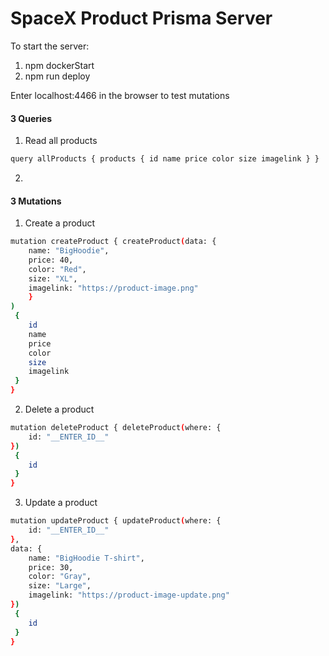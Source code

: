 # SpaceX Product Prisma Server

To start the server:
 1. npm dockerStart
 2. npm run deploy

Enter localhost:4466 in the browser to test mutations

#### 3 Queries
1. Read all products
```bash
query allProducts { products { id name price color size imagelink } }
```
2. 

#### 3 Mutations

1. Create a product
```bash
mutation createProduct { createProduct(data: { 
    name: "BigHoodie",
    price: 40,
    color: "Red",
    size: "XL",
    imagelink: "https://product-image.png"
    }
)
 {
    id
    name
    price
    color
    size
    imagelink
 }
}
```

2. Delete a product
```bash
mutation deleteProduct { deleteProduct(where: {
    id: "__ENTER_ID__"
})
 {
    id
 }
}
```

3. Update a product
```bash
mutation updateProduct { updateProduct(where: {
    id: "__ENTER_ID__"
},
data: {
    name: "BigHoodie T-shirt",
    price: 30,
    color: "Gray",
    size: "Large",
    imagelink: "https://product-image-update.png"
})
 {
    id
 }
}
```

